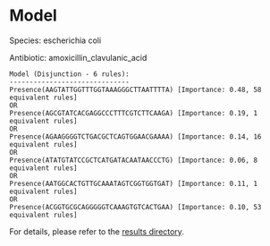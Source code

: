 
# Model

Species: escherichia coli

Antibiotic: amoxicillin_clavulanic_acid

```
Model (Disjunction - 6 rules):
------------------------------
Presence(AAGTATTGGTTTGGTAAAGGGCTTAATTTTA) [Importance: 0.48, 58 equivalent rules]
OR
Presence(AGCGTATCACGAGGCCCTTTCGTCTTCAAGA) [Importance: 0.19, 1 equivalent rules]
OR
Presence(AGAAGGGGTCTGACGCTCAGTGGAACGAAAA) [Importance: 0.14, 16 equivalent rules]
OR
Presence(ATATGTATCCGCTCATGATACAATAACCCTG) [Importance: 0.06, 8 equivalent rules]
OR
Presence(AATGGCACTGTTGCAAATAGTCGGTGGTGAT) [Importance: 0.11, 1 equivalent rules]
OR
Presence(ACGGTGCGCAGGGGGTCAAAGTGTCACTGAA) [Importance: 0.10, 53 equivalent rules]

```

For details, please refer to the [results directory](../../../../../results/scm_b/escherichia%20coli/amoxicillin_clavulanic_acid/repeat_4/).

